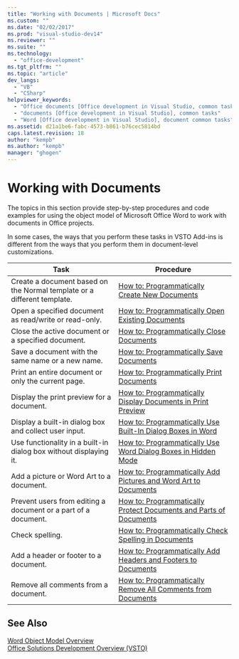 ```yaml
---
title: "Working with Documents | Microsoft Docs"
ms.custom: ""
ms.date: "02/02/2017"
ms.prod: "visual-studio-dev14"
ms.reviewer: ""
ms.suite: ""
ms.technology: 
  - "office-development"
ms.tgt_pltfrm: ""
ms.topic: "article"
dev_langs: 
  - "VB"
  - "CSharp"
helpviewer_keywords: 
  - "Office documents [Office development in Visual Studio, common tasks"
  - "documents [Office development in Visual Studio], common tasks"
  - "Word [Office development in Visual Studio], document common tasks"
ms.assetid: d21a1be6-fabc-4573-b861-b76cec5814bd
caps.latest.revision: 18
author: "kempb"
ms.author: "kempb"
manager: "ghogen"
---
```

# Working with Documents
  The topics in this section provide step-by-step procedures and code examples for using the object model of Microsoft Office Word to work with documents in Office projects.  
  
 In some cases, the ways that you perform these tasks in VSTO Add-ins is different from the ways that you perform them in document-level customizations.  
  
|Task|Procedure|  
|----------|---------------|  
|Create a document based on the Normal template or a different template.|[How to: Programmatically Create New Documents](../vsto/how-to-programmatically-create-new-documents.md)|  
|Open a specified document as read/write or read-only.|[How to: Programmatically Open Existing Documents](../vsto/how-to-programmatically-open-existing-documents.md)|  
|Close the active document or a specified document.|[How to: Programmatically Close Documents](../vsto/how-to-programmatically-close-documents.md)|  
|Save a document with the same name or a new name.|[How to: Programmatically Save Documents](../vsto/how-to-programmatically-save-documents.md)|  
|Print an entire document or only the current page.|[How to: Programmatically Print Documents](../vsto/how-to-programmatically-print-documents.md)|  
|Display the print preview for a document.|[How to: Programmatically Display Documents in Print Preview](../vsto/how-to-programmatically-display-documents-in-print-preview.md)|  
|Display a built-in dialog box and collect user input.|[How to: Programmatically Use Built-In Dialog Boxes in Word](../vsto/how-to-programmatically-use-built-in-dialog-boxes-in-word.md)|  
|Use functionality in a built-in dialog box without displaying it.|[How to: Programmatically Use Word Dialog Boxes in Hidden Mode](../vsto/how-to-programmatically-use-word-dialog-boxes-in-hidden-mode.md)|  
|Add a picture or Word Art to a document.|[How to: Programmatically Add Pictures and Word Art to Documents](../vsto/how-to-programmatically-add-pictures-and-word-art-to-documents.md)|  
|Prevent users from editing a document or a part of a document.|[How to: Programmatically Protect Documents and Parts of Documents](../vsto/how-to-programmatically-protect-documents-and-parts-of-documents.md)|  
|Check spelling.|[How to: Programmatically Check Spelling in Documents](../vsto/how-to-programmatically-check-spelling-in-documents.md)|  
|Add a header or footer to a document.|[How to: Programmatically Add Headers and Footers to Documents](../vsto/how-to-programmatically-add-headers-and-footers-to-documents.md)|  
|Remove all comments from a document.|[How to: Programmatically Remove All Comments from Documents](../vsto/how-to-programmatically-remove-all-comments-from-documents.md)|  
  
## See Also  
 [Word Object Model Overview](../vsto/word-object-model-overview.md)   
 [Office Solutions Development Overview &#40;VSTO&#41;](../vsto/office-solutions-development-overview-vsto.md)  
  
  